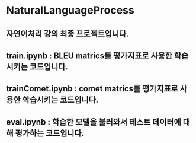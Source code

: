 # NaturalLanguageProcess
## 자연어처리 강의 최종 프로젝트입니다.
## train.ipynb : BLEU matrics를 평가지표로 사용한 학습시키는 코드입니다.
## trainComet.ipynb : comet matrics를 평가지표로 사용한 학습시키는 코드입니다.
## eval.ipynb : 학습한 모델을 불러와서 테스트 데이터에 대해 평가하는 코드입니다.
